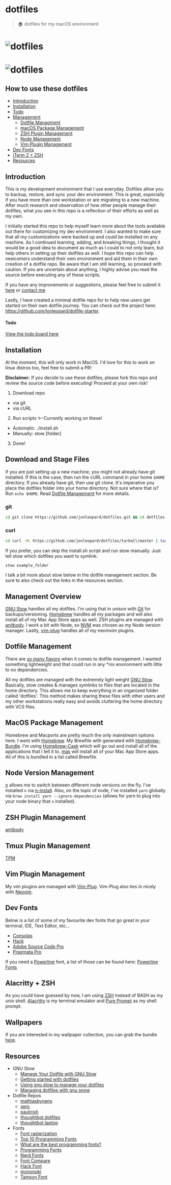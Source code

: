 # dotfiles

> 🏠 dotfiles for my macOS environment

# ![dotfiles][logo]
# ![dotfiles][logo2]

## How to use these dotfiles

* [Introduction](#introduction)
* [Installation](#installation-protocol)
* [Todo](#todo)
* [Management](#management-overview)
  * [Dotfile Managment](#dotfile-management)
  * [macOS Package Management](#macos-package-management)
  * [ZSH Plugin Management](#zsh-plugin-management)
  * [Node Management](#node-management)
  * [Vim Plugin Management](#vim-plugin-management)
* [Dev Fonts](#dev-fonts)
* [iTerm 2 + ZSH](#iterm-2--zsh)
* [Resources](#resources)

## Introduction

This is my development environment that I use everyday. Dotfiles allow you to backup, restore, and sync your dev environment. This is great, especially if you have more than one workstation or are migrating to a new machine. After much research and observation of how other people manage their dotfiles, what you see in this repo is a reflection of their efforts as well as my own.

I initially started this repo to help myself learn more about the tools available out there for customizing my dev environment. I also wanted to make sure that all my customizations were backed up and could be installed on any machine. As I continued learning, adding, and breaking things, I thought it would be a good idea to document as much as I could to not only learn, but help others in setting up their dotfiles as well. I hope this repo can help newcomers understand their own environment and aid them in their own creation of a dotfile repo. Be aware that I am still learning, so proceed with caution. If you are uncertain about anything, I highly advise you read the source before executing any of these scripts.

If you have any improvements or suggestions, please feel free to submit it [here](https://github.com/jonleopard/dotfiles/issues) or [contact me](https://twitter.com/jonlprd)

Lastly, I have created a minimal dotfile repo for to help new users get started on their own dotfile journey. You can check out the project here: https://github.com/jonleopard/dotfile-starter.





#### Todo

[View the todo board here](https://github.com/jonleopard/dotfiles/projects/1)


## Installation

At the moment, this will only work in MacOS. I'd love for this to work on linux distros too, feel free to submit a PR!

**Disclaimer:** If you decide to use these dotfiles, please fork this repo and review the source code before executing! Proceed at your own risk!

1.  Download repo

* via git
* via cURL

2.  Run scripts <--Currently working on these!

* Automatic: ./install.sh
* Manually: stow [folder]

3.  Done!

## Download and Stage Files

If you are just setting up a new machine, you might not already have git installed. If this is the case, then run the cURL command in your home `$HOME` directory. If you already have git, then use git clone. It's imperative you place the dotfiles folder into your home directory. Not sure where that is? Run `echo $HOME`. Read [Dotfile Management](https://github.com/jonleopard/dotfiles#dotfile-management) for more details.

### git

```bash
cd git clone https://github.com/jonleopard/dotfiles.git && cd dotfiles && chmod +x install.sh
```

### curl

```bash
cd curl -#L https://github.com/jonleopard/dotfiles/tarball/master | tar -xzv
```

If you prefer, you can skip the install.sh script and run stow manually. Just tell stow which dotfiles you want to symlink:

```
stow example_folder
```

I talk a bit more about stow below in the dotfile management section. Be sure to also check out the links in the resources section.

## Management Overview

[GNU Stow](https://www.gnu.org/software/stow/) handles all my dotfiles. I'm using that in unison with [Git](https://git-scm.com/) for backups/versioning. [Homebrew](http://brew.sh/) handles all my packages and will also install all of my Mac App Store apps as well. ZSH plugins are managed with [anitbody](http://getantibody.github.io/). I work a bit with Node, so [NVM](https://github.com/creationix/nvm) was chosen as my Node version manager. Lastly, [vim-plug](https://github.com/junegunn/vim-plug) handles all of my neomvim plugins.

## Dotfile Management

There are [so many flavors](https://www.reddit.com/r/fossworldproblems/comments/2jk4gi/there_are_too_many_solutions_for_managing_dotfiles/) when it comes to dotfile management. I wanted something lightweight and that could run in any \*nix environment with little to no dependencies.

All my dotfiles are managed with the extremely light weight [GNU Stow](https://www.gnu.org/software/stow/). Basically, stow creates & manages symlinks to files that are located in the home directory. This allows me to keep everything in an organized folder called 'dotfiles'. This method makes sharing these files with other users and my other workstations really easy and avoids cluttering the home directory with VCS files.

## MacOS Package Management

Homebrew and Macports are pretty much the only mainstream options here. I went with [Homebrew](http://brew.sh/). My Brewfile with generated with [Homebrew-Bundle](https://github.com/Homebrew/homebrew-bundle). I'm using [Homebrew-Cask](https://github.com/Homebrew/homebrew-bundle) which will go out and install all of the applications that I tell it to. [mas](https://github.com/mas-cli/mas) will install all of your Mac App Store apps. All of this is bundled in a list called Brewfile.

## Node Version Management

[n](https://github.com/tj/n) allows me to switch between different node versions on the fly. I've installed `n` via [n-install](https://github.com/mklement0/n-install). Also, on the topic of node, I've installed `yarn` globally via `brew install yarn --ignore-dependencies` (allows for yarn to plug into your node binary that `n` installed). 

## ZSH Plugin Management

[antibody](http://getantibody.github.io/)

## Tmux Plugin Management

[TPM](https://github.com/tmux-plugins/tpm)

## Vim Plugin Management

My vim plugins are managed with [Vim-Plug](https://github.com/junegunn/vim-plug). Vim-Plug also ties in nicely with [Neovim](https://github.com/junegunn/vim-plug#neovim).

## Dev Fonts

Below is a list of some of my favourite dev fonts that go great in your terminal, IDE, Text Editor, etc...

* [Consolas](https://www.typewolf.com/site-of-the-day/fonts/consolas)
* [Hack](https://sourcefoundry.org/hack/)
* [Adobe Source Code Pro](https://github.com/adobe-fonts/source-code-pro)
* [Pragmata Pro](http://www.fsd.it/shop/fonts/pragmatapro/)

If you need a [Powerline](https://github.com/powerline/powerline) font, a list of those can be found here: [Powerline Fonts](https://github.com/powerline/fonts)

## Alacritty + ZSH
As you could have guessed by now, I am using [ZSH](http://www.zsh.org/) instead of BASH as my unix shell. [Alacritty](https://github.com/jwilm/alacritty) is my terminal emulator and [Pure Prompt](https://github.com/sindresorhus/pure) as my shell prompt.


## Wallpapers
If you are interested in my wallpaper collection, you can grab the bundle [here](https://www.dropbox.com/sh/phhmo009i52wp0r/AAAOhBkQrMM3a3Iy9e3n_aKAa?dl=0). 

## Resources

* GNU Stow
  * [Manage Your Dotfile with GNU Stow](https://jonleopard.com/blog/dotfile-management-with-gnu-stow/)
  * [Getting started with dotfiles](https://medium.com/@webprolific/getting-started-with-dotfiles-43c3602fd789#.6u2xwvbpv)
  * [Using gnu stow to manage your dotfiles](http://brandon.invergo.net/news/2012-05-26-using-gnu-stow-to-manage-your-dotfiles.html)
  * [Managing dotfiles with gnu snow](https://alexpearce.me/2016/02/managing-dotfiles-with-stow/)
* Dotfile Repos
  * [mathiasbynens](https://github.com/mathiasbynens/dotfiles/)
  * [xero](https://github.com/xero/dotfiles)
  * [paulirish](https://github.com/paulirish/dotfiles)
  * [thoughtbot dotfiles](https://github.com/thoughtbot/dotfiles)
  * [thoughtbot laptop](https://github.com/thoughtbot/laptop)
* Fonts
  * [Font rasterization](https://en.wikipedia.org/wiki/Font_rasterization)
  * [Top 10 Programming Fonts](http://hivelogic.com/articles/top-10-programming-fonts/)
  * [What are the best programming fonts?](https://www.slant.co/topics/67/~programming-fonts)
  * [Programming Fonts](http://programmingfonts.org/)
  * [Nerd Fonts](https://nerdfonts.com/)
  * [Font Compare](http://s9w.io/font_compare/)
  * [Hack Font](https://sourcefoundry.org/hack/)
  * [mononoki](https://madmalik.github.io/mononoki/)
  * [Tamsyn Font](http://www.fial.com/~scott/tamsyn-font/)
 

[logo]: .github/screenshot.png
[logo2]: .github/screenshot-2.png
